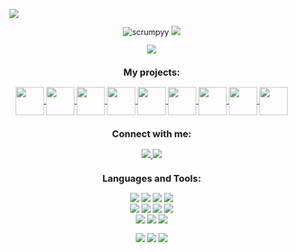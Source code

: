 <img draggable="false" src="https://i.imgur.com/mdG0d2F.png"></a>
<p align="center"> 
  <img src="https://komarev.com/ghpvc/?username=scrumpyy&label=Profile%20views&color=5d96f0&style=pixel" alt="scrumpyy"/>
  <a href="https://uwu.gal/r/discord" target="_blank">
    <img draggable="false" style="width:119xp;height:20xp;" src="https://discord.com/api/guilds/721528373377105970/embed.png">
  </a>
</p>

<p align="center">
  <img src="https://readme-typing-svg.demolab.com/?lines=Hi+👋%2C+I'm+Isabelle!;I'm+going+to+space.;Even+though+I+study+Computer+Science;It+gets+confusing.;I'll+get+there+though+:)&center=true&width=750&height=80&color=5d96f0&vCenter=true&pause=5&size=30">
</p>

<h3 align="center">My projects:</h3>
<p align="center">
  <a href="https://scrumpbot.com" target="_blank">
    <img align="center" src="https://i.imgur.com/NoMrkGj.png" height="50" width="50" />
  </a> <a href="https://uwu.gal/nofishing" target="_blank">
    <img align="center" src="https://i.imgur.com/kplVAKd.png" height="50" width="50" />
  </a> <a href="https://uwu.gal/element" target="_blank">
    <img align="center" src="https://i.imgur.com/KCXJ4yk.png" height="50" width="50" />
  </a> <a href="https://crbn.cfd" target="_blank">
    <img align="center" src="https://i.imgur.com/aW3uyXU.png" height="50" width="50" />
  </a> <a href="https://uwu.gal/r/weezer/github" target="_blank">
    <img align="center" src="https://i.imgur.com/veAyp5O.png" height="50" width="50" />
  </a> <a href="https://github.com/Isabe1le/Isassembly" target="_blank">
    <img align="center" src="https://i.imgur.com/hn5Ntro.png" height="50" width="50" />
  </a> <a href="https://uwu.gal/r/at-someone/github" target="_blank">
    <img align="center" src="https://i.imgur.com/3sbfvuO.png" height="50" width="50" />
  </a> <a href="https://uwu.gal/r/slowermode" target="_blank">
    <img align="center" src="https://i.imgur.com/rMuFtlH.png" height="50" width="50" />
  </a> <a href="https://github.com/Isabe1le/pygeolocate" target="_blank">
    <img align="center" src="https://i.imgur.com/g3Euo2M.png" height="50" width="50" />
  </a>
</p>
<h3 align="center">Connect with me:</h3>
<p align="center">
  <a href="https://uwu.gal/r/youtube"  target="_blank">
    <img src="https://shields.io/badge/YouTube-Subscribe-5d96f0?logo=youtube&style=for-the-badge&labelColor=ffffff&logoColor=5d96f0">
  </a>
  <a href="https://uwu.gal/r/discord"  target="_blank">
    <img src="https://shields.io/badge/Discord-Join_and_DM_me!-5d96f0?logo=discord&style=for-the-badge&labelColor=ffffff&logoColor=5d96f0">
  </a>
</p>

<h3 align="center">Languages and Tools:</h3>
<p align="center">
  <img src="https://shields.io/badge/Python-5/5-5d96f0?logo=python&style=for-the-badge&labelColor=ffffff&logoColor=5d96f0">
  <img src="https://shields.io/badge/Figma-3/5-5d96f0?logo=figma&style=for-the-badge&labelColor=ffffff&logoColor=5d96f0">
  <img src="https://shields.io/badge/Flask-3/5-5d96f0?logo=flask&style=for-the-badge&labelColor=ffffff&logoColor=5d96f0">
  <img src="https://shields.io/badge/HTML-3/5-5d96f0?logo=html5&style=for-the-badge&labelColor=ffffff&logoColor=5d96f0">
  <br>
  <img src="https://shields.io/badge/MySQL-4/5-5d96f0?logo=mysql&style=for-the-badge&labelColor=ffffff&logoColor=5d96f0">
  <img src="https://shields.io/badge/Nginx-3/5-5d96f0?logo=nginx&style=for-the-badge&labelColor=ffffff&logoColor=5d96f0">
  <img src="https://shields.io/badge/OpenCV-2/5-5d96f0?logo=opencv&style=for-the-badge&labelColor=ffffff&logoColor=5d96f0">
  <img src="https://shields.io/badge/Jinja-5/5-5d96f0?logo=jinja&style=for-the-badge&labelColor=ffffff&logoColor=5d96f0">
  <br>
  <img src="https://shields.io/badge/SQLite-4/5-5d96f0?logo=sqlite&style=for-the-badge&labelColor=ffffff&logoColor=5d96f0">
  <img src="https://shields.io/badge/Java-2/5-5d96f0?logo=java&style=for-the-badge&labelColor=ffffff&logoColor=5d96f0">
  <img src="https://shields.io/badge/JavaScript-2/5-5d96f0?logo=javascript&style=for-the-badge&labelColor=ffffff&logoColor=5d96f0">
</p>

<p align="center">
  <img src="https://github-readme-stats-git-masterrstaa-rickstaa.vercel.app/api?hide_border=true&title_color=ffffff&icon_color=5d96f0&text_color=ffffff&bg_color=0d1117&show_icons=true&count_private=true&username=Isabe1le&ring_color=5d96f0">
  <img src="https://github-readme-stats.vercel.app/api/top-langs/?username=Isabe1le&layout=compact&hide_border=true&title_color=ffffff&icon_color=5d96f0&text_color=ffffff&bg_color=0d1117&show_icons=true&count_private=true">
  <img src="https://streak-stats.demolab.com?user=Isabe1le&hide_border=true&background=EBEBEB00&stroke=5d96f0&ring=5d96f0&fire=EBEBEB&currStreakNum=EBEBEB&currStreakLabel=EBEBEB&sideLabels=EBEBEB&sideNums=5d96f0">
</p>
